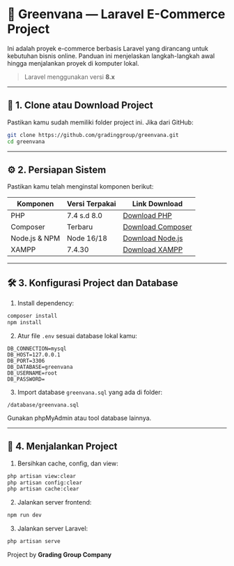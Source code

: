 # 🌱 Greenvana — Laravel E-Commerce Project

Ini adalah proyek e-commerce berbasis Laravel yang dirancang untuk kebutuhan bisnis online. Panduan ini menjelaskan langkah-langkah awal hingga menjalankan proyek di komputer lokal.

> Laravel menggunakan versi **8.x**

---

## 📂 1. Clone atau Download Project

Pastikan kamu sudah memiliki folder project ini. Jika dari GitHub:

```bash
git clone https://github.com/gradinggroup/greenvana.git
cd greenvana
```

---

## ⚙️ 2. Persiapan Sistem

Pastikan kamu telah menginstal komponen berikut:

| Komponen      | Versi Terpakai | Link Download                                              |
| ------------- | -------------- | ---------------------------------------------------------- |
| PHP           | 7.4 s.d 8.0    | [Download PHP](https://windows.php.net/download/)          |
| Composer      | Terbaru        | [Download Composer](https://getcomposer.org/download/)     |
| Node.js & NPM | Node 16/18     | [Download Node.js](https://nodejs.org/)                    |
| XAMPP         | 7.4.30         | [Download XAMPP](https://www.apachefriends.org/index.html) |

---

## 🛠️ 3. Konfigurasi Project dan Database

1. Install dependency:

```bash
composer install
npm install
```

2. Atur file `.env` sesuai database lokal kamu:

```env
DB_CONNECTION=mysql
DB_HOST=127.0.0.1
DB_PORT=3306
DB_DATABASE=greenvana
DB_USERNAME=root
DB_PASSWORD=
```

3. Import database `greenvana.sql` yang ada di folder:

```plaintext
/database/greenvana.sql
```

Gunakan phpMyAdmin atau tool database lainnya.

---

## 🚀 4. Menjalankan Project

1. Bersihkan cache, config, dan view:

```bash
php artisan view:clear
php artisan config:clear
php artisan cache:clear
```

2. Jalankan server frontend:

```bash
npm run dev
```

3. Jalankan server Laravel:

```bash
php artisan serve
```

Project by **Grading Group Company**
